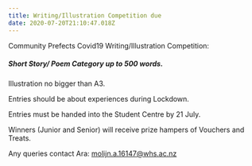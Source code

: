 ```yaml
---
title: Writing/Illustration Competition due
date: 2020-07-20T21:10:47.018Z
---
```

Community Prefects Covid19 Writing/Illustration Competition:  

##### Short Story/ Poem Category up to 500 words. 

Illustration no bigger than A3. 

Entries should be about experiences during Lockdown. 

Entries must be handed into the Student Centre by 21 July. 

Winners (Junior and Senior) will receive prize hampers of Vouchers and Treats.

Any queries contact Ara:  molijn.a.16147@whs.ac.nz